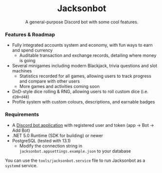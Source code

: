 <div align="center">
  <h1>Jacksonbot </h1>
A general-purpose Discord bot with some cool features. <br />
</div>

### Features & Roadmap
- Fully integrated accounts system and economy, with fun ways to earn and spend currency
  - Auditable transaction and exchange records, detailing where money is going
- Several minigames including modern Blackjack, trivia questions and slot machines
  - Statistics recorded for all games, allowing users to track progress and compare with other users
  - More games and activities coming soon
- DnD-style dice rolling & RNG, allowing users to roll custom dice (i.e. `d20+d48`)
- Profile system with custom colours, descriptions, and earnable badges

  
### Requirements
- A [Discord bot application](https://discordapp.com/developers/applications/) with registered user and token (app -> Bot -> Add Bot)
- .NET 5.0 Runtime (SDK for building) or newer
- PostgreSQL (tested with 13.1)
    - Modify the connection string in `jacksonbot.appsettings.example.json` to your database

You can use the `tools/jacksonbot.service` file to run Jacksonbot as a `systemd` service. 
